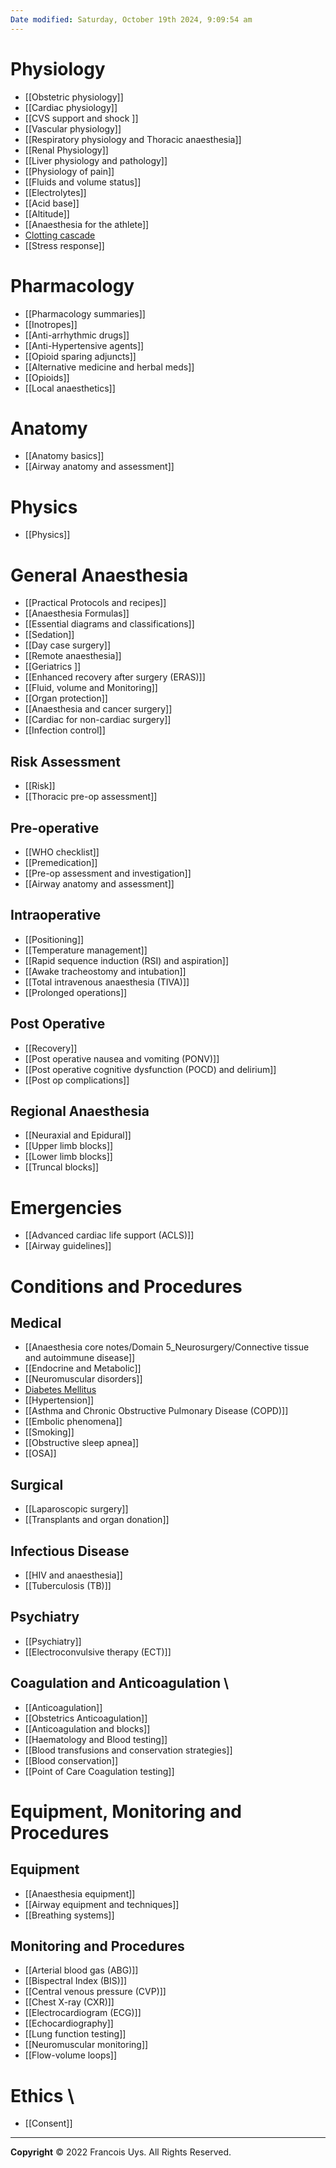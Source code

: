 ```yaml
---
Date modified: Saturday, October 19th 2024, 9:09:54 am
---
```

# Physiology
- [[Obstetric physiology]]
- [[Cardiac physiology]]
- [[CVS support and shock ]]
- [[Vascular physiology]]
- [[Respiratory physiology and Thoracic anaesthesia]]
- [[Renal Physiology]]
- [[Liver physiology and pathology]]
- [[Physiology of pain]]
- [[Fluids and volume status]]
- [[Electrolytes]]
- [[Acid base]]
- [[Altitude]]
- [[Anaesthesia for the athlete]]
- [Clotting cascade](Clotting%20cascade.md)
- [[Stress response]]
# Pharmacology
- [[Pharmacology summaries]]
- [[Inotropes]]
- [[Anti-arrhythmic drugs]]
- [[Anti-Hypertensive agents]]
- [[Opioid sparing adjuncts]]
- [[Alternative medicine and herbal meds]]
- [[Opioids]]
- [[Local anaesthetics]]
# Anatomy
- [[Anatomy basics]]
- [[Airway anatomy and assessment]]
# Physics
- [[Physics]]
# General Anaesthesia
- [[Practical Protocols and recipes]]
- [[Anaesthesia Formulas]]
- [[Essential diagrams and classifications]]
- [[Sedation]]
- [[Day case surgery]]
- [[Remote anaesthesia]]
- [[Geriatrics ]]
- [[Enhanced recovery after surgery (ERAS)]]
- [[Fluid, volume and Monitoring]]
- [[Organ protection]]
- [[Anaesthesia and cancer surgery]]
- [[Cardiac for non-cardiac surgery]]
- [[Infection control]]
## Risk Assessment
- [[Risk]]
- [[Thoracic pre-op assessment]]
## Pre-operative
- [[WHO checklist]]
- [[Premedication]]
- [[Pre-op assessment and investigation]]
- [[Airway anatomy and assessment]]
## Intraoperative
- [[Positioning]]
- [[Temperature management]]
- [[Rapid sequence induction (RSI) and aspiration]]
- [[Awake tracheostomy and intubation]]
- [[Total intravenous anaesthesia (TIVA)]]
- [[Prolonged operations]]  
## Post Operative
- [[Recovery]]
- [[Post operative nausea and vomiting (PONV)]]
- [[Post operative cognitive dysfunction (POCD) and delirium]]
- [[Post op complications]]
## Regional Anaesthesia
- [[Neuraxial and Epidural]]
- [[Upper limb blocks]]
- [[Lower limb blocks]]
- [[Truncal blocks]]
# Emergencies
- [[Advanced cardiac life support (ACLS)]]
- [[Airway guidelines]]
# Conditions and Procedures
## Medical
- [[Anaesthesia core notes/Domain 5_Neurosurgery/Connective tissue and autoimmune disease]]
- [[Endocrine and Metabolic]]
- [[Neuromuscular disorders]]
- [Diabetes Mellitus](Diabetes%20Mellitus.md)
- [[Hypertension]]
- [[Asthma and Chronic Obstructive Pulmonary Disease (COPD)]]
- [[Embolic phenomena]]
- [[Smoking]]
- [[Obstructive sleep apnea]]
- [[OSA]]
## Surgical
- [[Laparoscopic surgery]]
- [[Transplants and organ donation]]
## Infectious Disease
- [[HIV and anaesthesia]]
- [[Tuberculosis (TB)]]
## Psychiatry
- [[Psychiatry]]
- [[Electroconvulsive therapy (ECT)]]
## Coagulation and Anticoagulation \
- [[Anticoagulation]]
- [[Obstetrics Anticoagulation]]
- [[Anticoagulation and blocks]]
- [[Haematology and Blood testing]]
- [[Blood transfusions and conservation strategies]]
- [[Blood conservation]]
- [[Point of Care Coagulation testing]]
# Equipment, Monitoring and Procedures
## Equipment
- [[Anaesthesia equipment]]
- [[Airway equipment and techniques]]
- [[Breathing systems]]
## Monitoring and Procedures
- [[Arterial blood gas (ABG)]]
- [[Bispectral Index (BIS)]]
- [[Central venous pressure (CVP)]]
- [[Chest X-ray (CXR)]]
- [[Electrocardiogram (ECG)]]
- [[Echocardiography]]
- [[Lung function testing]]
- [[Neuromuscular monitoring]]
- [[Flow-volume loops]]
# Ethics \
- [[Consent]]


---

**Copyright**
© 2022 Francois Uys. All Rights Reserved.
